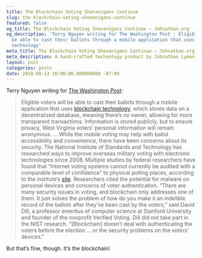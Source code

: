 ```yaml
---
title: The Blockchain Voting Shenanigans Continue
slug: the-blockchain-voting-shenanigans-continue
featured: false
og_title: The Blockchain Voting Shenanigans Continue – Johnathan.org
og_description: 'Terry Nguyen writing for The Washington Post : Eligible voters will
  be able to cast their ballots through a mobile application that uses  blockchain
  technology'
meta_title: The Blockchain Voting Shenanigans Continue – Johnathan.org
meta_description: A hand-crafted technology product by Johnathan Lyman
layout: post
categories: posts
date: 2018-08-13 10:00:00.000000000 -07:00
---
```


Terry Nguyen writing for [The Washington Post](https://www.washingtonpost.com/technology/2018/08/10/west-virginia-pilots-mobile-blockchain-voting-app-overseas-voters-november-election/):

>  Eligible voters will be able to cast their ballots through a mobile application that uses [blockchain technology](https://www.washingtonpost.com/news/the-switch/wp/2018/01/10/how-the-technology-behind-bitcoin-could-change-your-life-even-if-you-never-buy-a-single-coin/?utm_term=.74200502ddac), which stores data on a decentralized database, meaning there’s no owner, allowing for more transparent transactions. Information is stored publicly, but to ensure privacy, West Virginia voters’ personal information will remain anonymous.
> …
>  While the mobile voting may help with ballot accessibility and convenience, there have been concerns about its security. The National Institute of Standards and Technology has researched ways to improve overseas military voting with electronic technologies since 2008. Multiple studies by federal researchers have found that “Internet voting systems cannot currently be audited with a comparable level of confidence” to physical polling places, according to the institute’s [site](https://www.nist.gov/itl/voting/nist-activities-uocava-voting). Researchers cited the potential for malware on personal devices and concerns of voter authentication.
> “There are many security issues in voting, and blockchain only addresses one of them. It just solves the problem of how do you make it an indelible record of the ballots after they’ve been cast by the voters,” said David Dill, a professor emeritus of computer science at Stanford University and founder of the nonprofit Verified Voting. Dill did not take part in the NIST research. “[Blockchain] doesn’t deal with authenticating the voters before the election … or the security problems on the voters’ devices.”

But that’s fine, though. It’s the blockchain!

